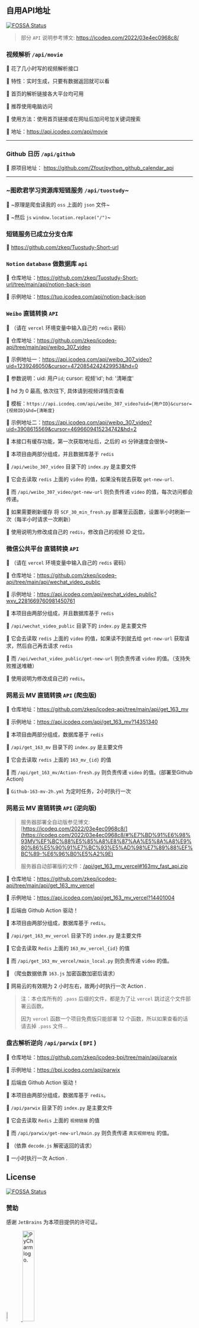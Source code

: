 ## 自用API地址
[![FOSSA Status](https://app.fossa.com/api/projects/git%2Bgithub.com%2Fzkeq%2Ficodeq-api.svg?type=small)](https://app.fossa.com/projects/git%2Bgithub.com%2Fzkeq%2Ficodeq-api?ref=badge_small)

> 部分 `API` 说明参考博文: https://icodeq.com/2022/03e4ec0968c8/

### 视频解析 `/api/movie`

🚀 花了几小时写的视频解析接口

🚀 特性：实时生成，只要有数据返回就可以看

🚀 首页的解析链接各大平台均可用

🚀 推荐使用电脑访问

🚀 使用方法：使用首页链接或在网址后加问号加关键词搜索

🚀 地址：https://api.icodeq.com/api/movie

------------

### Github 日历 `/api/github`

🚀 原项目地址： https://github.com/Zfour/python_github_calendar_api

------------

### ~图欧君学习资源库短链服务 `/api/tuostudy`~

🚀 ~原理是爬虫读我的 `oss` 上面的 `json` 文件~

🚀 ~然后 `js`  `window.location.replace("/")`~

### 短链服务已成立分支仓库

🚀 https://github.com/zkeq/Tuostudy-Short-url

### `Notion` `database` 做数据库 `api`

🚀 仓库地址：https://github.com/zkeq/Tuostudy-Short-url/tree/main/api/notion-back-json

🚀 示例地址：https://tuo.icodeq.com/api/notion-back-json

### `Weibo` 直链转换 `API` 

🚀 （请在 `vercel` 环境变量中输入自己的 `redis` 密码）

🚀 仓库地址：https://github.com/zkeq/icodeq-api/tree/main/api/weibo_307_video

🚀 示例地址一：https://api.icodeq.com/api/weibo_307_video?uid=1239246050&cursor=4720854242429953&hd=0

🚀 参数说明：uid: 用户`id`; cursor: 视频'id'; hd: '清晰度'

🚀 hd 为 0 最高, 依次往下, 具体请到视频详情页查看

🚀 模板：`https://api.icodeq.com/api/weibo_307_video?uid={用户ID}&cursor={视频ID}&hd={清晰度}`

🚀 示例地址二：https://api.icodeq.com/api/weibo_307_video?uid=3908615569&cursor=4696609415234742&hd=2

🚀 本接口有缓存功能，第一次获取地址后，之后的 `45` 分钟速度会很快~

🚀 本项目由两部分组成，并且数据库基于 `redis`

🚀 `/api/weibo_307_video` 目录下的 `index.py` 是主要文件

🚀 它会去读取 `redis` 上面的 `video` 的值，如果没有就去获取 `get-new-url`.

🚀 而 `/api/weibo_307_video/get-new-url` 则负责传递 `video` 的值，每次访问都会传递。

🚀 如果需要刷新缓存 将 `SCF_30_min_fresh.py` 部署至云函数，设置半小时刷新一次（每半小时请求一次刷新）

🚀 使用说明为修改成自己的 `redis`，修改自己的视频 ID 定位。

### 微信公共平台 直链转换 `API`

🚀 （请在 `vercel` 环境变量中输入自己的 `redis` 密码）

🚀 仓库地址：https://github.com/zkeq/icodeq-api/tree/main/api/wechat_video_public

🚀 示例地址：https://api.icodeq.com/api/wechat_video_public?wxv_2281669760981450761

🚀 本项目由两部分组成，并且数据库基于 `redis`

🚀 `/api/wechat_video_public` 目录下的 `index.py` 是主要文件

🚀 它会去读取 `redis` 上面的 `video` 的值，如果读不到就去给 `get-new-url` 获取请求，然后自己再去请求 `redis`

🚀 而 `/api/wechat_video_public/get-new-url` 则负责传递 `video` 的值。（支持失败推送堆糖）

🚀 使用说明为修改成自己的 `redis`。

### 网易云 MV 直链转换 `API` (爬虫版)

🚀 仓库地址：https://github.com/zkeq/icodeq-api/tree/main/api/get_163_mv

🚀 示例地址：https://api.icodeq.com/api/get_163_mv?14351340

🚀 本项目由两部分组成，数据库基于 `redis`

🚀 `/api/get_163_mv` 目录下的 `index.py` 是主要文件

🚀 它会去读取 `redis` 上面的 `163_mv_{id}` 的值

🚀 而 `/api/get_163_mv/Action-fresh.py` 则负责传递 `video` 的值。(部署至Github Action)

🚀 `Github-163-mv-2h.yml` 为定时任务，2小时执行一次

### 网易云 MV 直链转换 `API` (逆向版)

> 服务器部署全自动版参见博文: [https://icodeq.com/2022/03e4ec0968c8/](https://icodeq.com/2022/03e4ec0968c8/#%E7%BD%91%E6%98%93MV%EF%BC%88%E5%85%A8%E8%87%AA%E5%8A%A8%E9%80%86%E5%90%91%E7%BC%93%E5%AD%98%E7%89%88%EF%BC%89-%E6%96%B0%E5%A2%9E)
> 
> 服务器自动部署版的文件：[/api/get_163_mv_vercel#163mv_fast_api.zip](https://github.com/zkeq/icodeq-api/tree/main/api/get_163_mv_vercel#163mv_fast_apizip)

🚀 仓库地址：https://github.com/zkeq/icodeq-api/tree/main/api/get_163_mv_vercel

🚀 示例地址：https://api.icodeq.com/api/get_163_mv_vercel?14401004

🚀 后端由 Github Action 驱动！

🚀 本项目由两部分组成，数据库基于 `redis`。

🚀 `/api/get_163_mv_vercel` 目录下的 `index.py` 是主要文件

🚀 它会去读取 `Redis` 上面的 `163_mv_vercel_{id}` 的值

🚀 而 `/api/get_163_mv_vercel/main_local.py` 则负责传递 `video` 的值。

🚀 （爬虫数据依靠 `163.js` 加密函数加密后请求）

🚀 网易云的有效期为 2 小时左右，故两小时执行一次 Action .

> 注：本仓库所有的 `.pass` 后缀的文件，都是为了让 `vercel` 跳过这个文件部署云函数。
>
> 因为 `vercel` 函数一个项目免费版只能部署 12 个函数，所以如果查看的话请去掉 `.pass` 文件...


### 盘古解析逆向 `/api/parwix` ( `BPI` )

🚀 仓库地址：https://github.com/zkeq/icodeq-bpi/tree/main/api/parwix

🚀 示例地址：https://bpi.icodeq.com/api/parwix

🚀 后端由 Github Action 驱动！

🚀 本项目由两部分组成，数据库基于 `redis`。

🚀 `/api/parwix` 目录下的 `index.py` 是主要文件

🚀 它会去读取 `Redis` 上面的 `视频链接` 的值

🚀 而 `/api/parwix/get-new-url/main.py` 则负责传递 `真实视频地址` 的值。

🚀 （依靠 `decode.js` 解密返回的请求）

🚀 一小时执行一次 Action .


## License
[![FOSSA Status](https://app.fossa.com/api/projects/git%2Bgithub.com%2Fzkeq%2Ficodeq-api.svg?type=large)](https://app.fossa.com/projects/git%2Bgithub.com%2Fzkeq%2Ficodeq-api?ref=badge_large)


### 赞助

感谢 `JetBrains` 为本项目提供的许可证。

<a href="https://jb.gg/OpenSourceSupport">
<img src="https://resources.jetbrains.com/storage/products/company/brand/logos/jb_beam.png" alt="JetBrains Logo (Main) logo." width="8%"/>
<img src="https://resources.jetbrains.com/storage/products/company/brand/logos/PyCharm.png" alt="PyCharm logo." width="25%">
</a>
